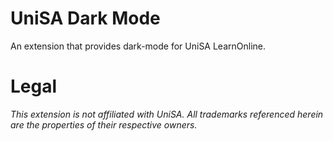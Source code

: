 # UniSA Dark Mode
An extension that provides dark-mode for UniSA LearnOnline.

# Legal
*This extension is not affiliated with UniSA. All trademarks referenced herein are the properties of their respective owners.*
